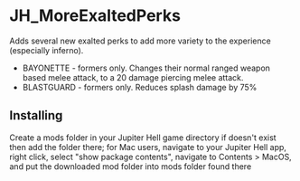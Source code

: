 # JH_MoreExaltedPerks
Adds several new exalted perks to add more variety to the experience (especially inferno).

* BAYONETTE - formers only. Changes their normal ranged weapon based melee attack, to a 20 damage piercing melee attack.
* BLASTGUARD - formers only. Reduces splash damage by 75%

## Installing

Create a mods folder in your Jupiter Hell game directory if doesn't exist then add the folder there; for Mac users, navigate to your Jupiter Hell app, right click, select "show package contents", navigate to Contents > MacOS, and put the downloaded mod folder into mods folder found there
